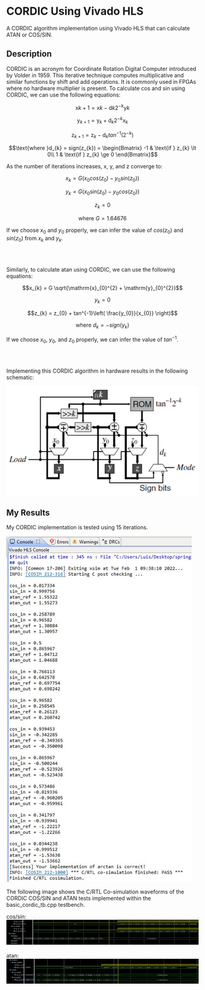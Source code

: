 # CORDIC Using Vivado HLS
A CORDIC algorithm implementation using Vivado HLS that can calculate ATAN or COS/SIN.
## Description
CORDIC is an acronym for Coordinate Rotation Digital Computer introduced by Volder in 1959. This iterative technique computes multiplicative and similar functions by shift and add operations. It is commonly used in FPGAs where no hardware multiplier is present.
To calculate cos and sin using CORDIC, we can use the following equations:

$$\mathrm{x}{k+1} = \mathrm{x}{k} − \mathrm{d}{k} 2^{−k} \mathrm{y}{k}$$

$$\mathrm{y}_{k+1} = \mathrm{y}_{k} + \mathrm{d}_{k} 2^{−k} \mathrm{x}_{k}$$

$$\mathrm{z}_{k+1} = \mathrm{z}_{k} − \mathrm{d}_{k} tan^{−1} (2^{-k})$$

$$\text{where }d_{k} = sign(z_{k}) = \begin{Bmatrix}
-1 &  \text{if } z_{k} \lt 0\\
1 & \text{if } z_{k} \ge  0
\end{Bmatrix}$$

As the number of iterations increases, x, y, and z converge to: 

$$x_{k} = G(x_{0}cos(z_{0}) - y_{0}sin(z_{0}))$$

$$y_{k} = G(x_{0}sin(z_{0}) - y_{0}cos(z_{0}))$$

$$z_{k} = 0$$

$$\text{where } G = 1.64676$$

$\text{If we choose } x_{0} \text{ and } y_{0} \text{ properly, we can infer the value of } cos(z_{0}) \text{ and } sin(z_{0}) \text{ from } x_{k} \text{ and } y_{k}\text{.}$

<br />
<br />

Similarly, to calculate atan using CORDIC, we can use the following equations:

$$x_{k} = G \sqrt{\mathrm{x}_{0}^{2} + \mathrm{y}_{0}^{2}}$$

$$y_{k} = 0$$

$$z_{k} = z_{0} + tan^{-1}\left( \frac{y_{0}}{x_{0}} \right)$$

$$\text{where } d_{k} = -sign(y_{k})$$

$\text{If we choose } x_{0} \text{, } y_{0} \text{, and } z_{0} \text{ properly, we can infer the value of } tan^{-1}\text{.}$

<br />
<br />

Implementing this CORDIC algorithm in hardware results in the following schematic:

![test](images/cordic_schematic.PNG)


## My Results
My CORDIC implementation is tested using 15 iterations.


![test](images/cpp_verify_atan.JPG)

The following image shows the C/RTL Co-simulation waveforms of the CORDIC COS/SIN and ATAN tests implemented within the basic_cordic_tb.cpp testbench.

cos/sin:
![test](images/cos_sin.JPG)
<br />
<br />
atan:
![test](images/atan.JPG)